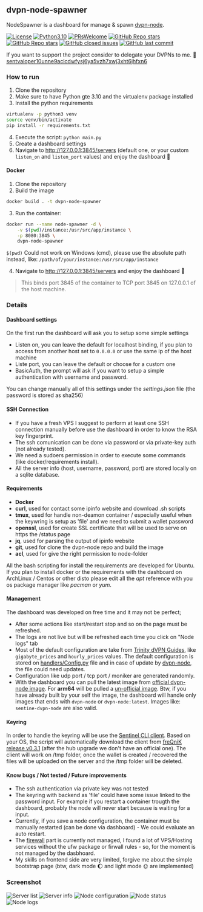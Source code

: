 ## dvpn-node-spawner
NodeSpawner is a dashboard for manage & spawn [dvpn-node](https://github.com/sentinel-official/dvpn-node).

<a href="https://github.com/Tkd-Alex/dvpn-node-spawner/blob/master/LICENSE"><img alt="License" src="https://img.shields.io/github/license/Tkd-Alex/dvpn-node-spawner"></a>
<a href="https://www.python.org/downloads/release/python-310/"><img alt="Python3.10" src="https://img.shields.io/badge/built%20for-Python≥3.10-red.svg?style=flat"></a>
<a href="https://github.com/Tkd-Alex/dvpn-node-spawner/pulls"><img alt="PRsWelcome" src="https://img.shields.io/badge/PRs-welcome-brightgreen.svg?style=flat"></a>
<a href="https://github.com/Tkd-Alex/dvpn-node-spawner/stargazers"><img alt="GitHub Repo stars" src="https://img.shields.io/github/stars/Tkd-Alex/dvpn-node-spawner"></a>
<a href="https://github.com/Tkd-Alex/dvpn-node-spawner/forks"><img alt="GitHub Repo stars" src="https://img.shields.io/github/forks/Tkd-Alex/dvpn-node-spawner"></a>
<a href="https://github.com/Tkd-Alex/dvpn-node-spawner/issues?q=is%3Aissue+is%3Aclosed"><img alt="GitHub closed issues" src="https://img.shields.io/github/issues-closed/Tkd-Alex/dvpn-node-spawner"></a>
<a href="https://github.com/Tkd-Alex/dvpn-node-spawner"><img alt="GitHub last commit" src="https://img.shields.io/github/last-commit/Tkd-Alex/dvpn-node-spawner"></a>

If you want to support the project consider to delegate your DVPNs to me. 💙
[sentvaloper10unne9aclcdwfysj6ya5vzh7xwj3xht6jhfxn6](https://www.mintscan.io/sentinel/validators/sentvaloper10unne9aclcdwfysj6ya5vzh7xwj3xht6jhfxn6)

### How to run
1. Clone the repository
2. Make sure to have Python gte 3.10 and the virtualenv package installed
3. Install the python requirements
```bash
virtualenv -p python3 venv
source venv/bin/activate
pip install -r requirements.txt
```
4. Execute the script: `python main.py`
5. Create a dashboard settings
6. Navigate to http://127.0.0.1:3845/servers (default one, or your custom `listen_on` and `listen_port` values) and enjoy the dashboard 🥳

#### Docker
1. Clone the repository
2. Build the image
```bash
docker build . -t dvpn-node-spawner
```
3. Run the container:
```bash
docker run --name node-spawner -d \
    -v $(pwd)/instance:/usr/src/app/instance \
    -p 8080:3845 \
    dvpn-node-spawner
```
`$(pwd)` Could not work on Windows (cmd), please use the absolute path instead, like: `/path/of/your/instance:/usr/src/app/instance`

4. Navigate to http://127.0.0.1:3845/servers and enjoy the dashboard 🥳

> This binds port 3845 of the container to TCP port 3845 on 127.0.0.1 of the host machine.

### Details
#### Dashboard settings
On the first run the dashboard will ask you to setup some simple settings
- Listen on, you can leave the default for localhost binding, if you plan to access from another host set to `0.0.0.0` or use the same ip of the host machine
- Liste port, you can leave the default or choose for a custom one
- BasicAuth, the prompt will ask if you want to setup a simple authentication with username and password.

You can change manually all of this settings under the _settings.json_ file (the password is stored as sha256)
#### SSH Connection
- If you have a fresh VPS I suggest to perform at least one SSH connection manually before use the dashboard in order to know the RSA key fingerprint.
- The ssh comunication can be done via password or via private-key auth (not already tested).
- We need a sudoers permission in order to execute some commands (like docker/requirements install).
- All the server info (host, username, password, port) are stored locally on a sqlite database.
#### Requirements
- **Docker**
- **curl**, used for contact some ipinfo website and download .sh scripts
- **tmux**, used for handle non-deamon container / especially useful when the keywring is setup as 'file' and we need to submit a wallet password
- **openssl**, used for create SSL certificate that will be used to serve on https the /status page
- **jq**, used for parsing the output of ipinfo website
- **git**, used for clone the dvpn-node repo and build the image
- **acl**, used for give the right permission to node-folder

All the bash scripting for install the requirements are developed for Ubuntu. If you plan to install docker or the requirements with the dashboard on ArchLinux / Centos or other disto please edit all the _apt_ reference with you os package manager like _pacman_ or _yum_.
#### Management
The dashboard was developed on free time and it may not be perfect;
- After some actions like start/restart stop and so on the page must be refreshed.
- The logs are not live but will be refreshed each time you click on "Node logs" tab
- Most of the default configuration are take from [Trinity dVPN Guides](https://trinityvalidator.com/docs/sentinelguides/node/node-config), like `gigabyte_prices` and `hourly_prices` values. The default configuration is stored on [handlers/Config.py](handlers/Config.py) file and in case of update by [dvpn-node](https://github.com/sentinel-official/dvpn-node), the file could need updates.
- Configuration like udp port / tcp port / moniker are generated randomly.
- With the dashboard you can pull the latest image from [official dvpn-node image](https://github.com/sentinel-official/dvpn-node/pkgs/container/dvpn-node). For **arm64** will be pulled a [un-official image](https://hub.docker.com/r/7f0a206d04a2/sentinel-dvpn-node).
Btw, if you have already built by your self the image, the dashboard will handle only images that ends with `dvpn-node` or `dvpn-node:latest`. Images like: `sentine-dvpn-node` are also valid.
#### Keyring
In order to handle the keyring will be use the [Sentinel CLI client](https://github.com/sentinel-official/cli-client).
Based on your OS, the script will automatically download the client from [freQniK release v0.3.1](https://github.com/freQniK/cli-client/releases/download/v0.3.1) (after the hub upgrade we don't have an official one). The client will work on /tmp folder, once the wallet is created / recovered the files will be uploaded on the server and the /tmp folder will be deleted.
#### Know bugs / Not tested / Future improvements
- The ssh authentication via private key was not tested
- The keyring with backend as 'file' could have some issue linked to the password input. For example if you restart a container trougth the dashboard, probably the node will never start because is waiting for a input.
- Currently, if you save a node configuration, the container must be manually restarted (can be done via dashboard) - We could evaluate an auto restart.
- The [firewall](https://trinityvalidator.com/docs/sentinelguides/node/node-config#enable-firewall-ports) part is currently not managed, I found a lot of VPS/Hosting services without the ufw package or firwall rules - so, for the moment is not managed by the dasbhoard.
- My skills on frontend side are very limited, forgive me about the simple bootstrap page (btw, dark mode 🌔 and light mode 🌞 are implemented)

### Screenshot
![Server list](assets/servers-dark.png)
![Server info](assets/server-info-dark.png)
![Node configuration](assets/node-config-dark.png)
![Node status](assets/node-status-dark.png)
![Node logs](assets/node-logs-dark.png)

